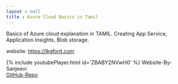 ```yaml
---
layout : null
title : Azure Cloud Basics in Tamil
---
```


Basics of Azure cloud explanation in TAMIL.
Creating App Service, Application Insights, Blob storage.

website: https://lkgforit.com



{% include youtubePlayer.html id='ZBABY2NVwH0' %}
Website-By-Sanjeevi <br> <a href='https://github.com/SSanjeevi/videos'>GitHub-Repo</a>